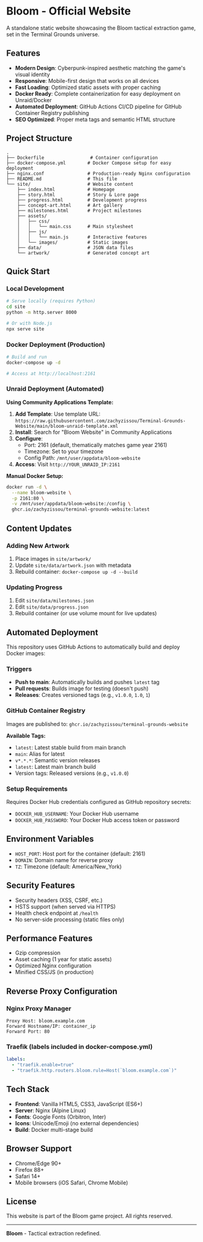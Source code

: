 # Bloom - Official Website

A standalone static website showcasing the Bloom tactical extraction game, set in the Terminal Grounds universe.

## Features

- **Modern Design**: Cyberpunk-inspired aesthetic matching the game's visual identity
- **Responsive**: Mobile-first design that works on all devices
- **Fast Loading**: Optimized static assets with proper caching
- **Docker Ready**: Complete containerization for easy deployment on Unraid/Docker  
- **Automated Deployment**: GitHub Actions CI/CD pipeline for GitHub Container Registry publishing
- **SEO Optimized**: Proper meta tags and semantic HTML structure

## Project Structure

```
.
├── Dockerfile                 # Container configuration
├── docker-compose.yml        # Docker Compose setup for easy deployment
├── nginx.conf                # Production-ready Nginx configuration
├── README.md                 # This file
└── site/                     # Website content
    ├── index.html            # Homepage
    ├── story.html            # Story & Lore page
    ├── progress.html         # Development progress
    ├── concept-art.html      # Art gallery
    ├── milestones.html       # Project milestones
    ├── assets/
    │   ├── css/
    │   │   └── main.css      # Main stylesheet
    │   ├── js/
    │   │   └── main.js       # Interactive features
    │   └── images/           # Static images
    ├── data/                 # JSON data files
    └── artwork/              # Generated concept art
```

## Quick Start

### Local Development
```bash
# Serve locally (requires Python)
cd site
python -m http.server 8000

# Or with Node.js
npx serve site
```

### Docker Deployment (Production)
```bash
# Build and run
docker-compose up -d

# Access at http://localhost:2161
```

### Unraid Deployment (Automated)

**Using Community Applications Template:**
1. **Add Template**: Use template URL: `https://raw.githubusercontent.com/zachyzissou/Terminal-Grounds-Website/main/bloom-unraid-template.xml`
2. **Install**: Search for "Bloom Website" in Community Applications
3. **Configure**: 
   - Port: 2161 (default, thematically matches game year 2161)
   - Timezone: Set to your timezone
   - Config Path: `/mnt/user/appdata/bloom-website`
4. **Access**: Visit `http://YOUR_UNRAID_IP:2161`

**Manual Docker Setup:**
```bash
docker run -d \
  --name bloom-website \
  -p 2161:80 \
  -v /mnt/user/appdata/bloom-website:/config \
  ghcr.io/zachyzissou/terminal-grounds-website:latest
```

## Content Updates

### Adding New Artwork
1. Place images in `site/artwork/`
2. Update `site/data/artwork.json` with metadata
3. Rebuild container: `docker-compose up -d --build`

### Updating Progress
1. Edit `site/data/milestones.json`
2. Edit `site/data/progress.json`
3. Rebuild container (or use volume mount for live updates)

## Automated Deployment

This repository uses GitHub Actions to automatically build and deploy Docker images:

### Triggers
- **Push to main**: Automatically builds and pushes `latest` tag
- **Pull requests**: Builds image for testing (doesn't push)
- **Releases**: Creates versioned tags (e.g., `v1.0.0`, `1.0`, `1`)

### GitHub Container Registry
Images are published to: `ghcr.io/zachyzissou/terminal-grounds-website`

**Available Tags:**
- `latest`: Latest stable build from main branch
- `main`: Alias for latest
- `v*.*.*`: Semantic version releases
- `latest`: Latest main branch build  
- Version tags: Released versions (e.g., `v1.0.0`)

### Setup Requirements
Requires Docker Hub credentials configured as GitHub repository secrets:
- `DOCKER_HUB_USERNAME`: Your Docker Hub username
- `DOCKER_HUB_PASSWORD`: Your Docker Hub access token or password

## Environment Variables

- `HOST_PORT`: Host port for the container (default: 2161)
- `DOMAIN`: Domain name for reverse proxy  
- `TZ`: Timezone (default: America/New_York)

## Security Features

- Security headers (XSS, CSRF, etc.)
- HSTS support (when served via HTTPS)
- Health check endpoint at `/health`
- No server-side processing (static files only)

## Performance Features

- Gzip compression
- Asset caching (1 year for static assets)
- Optimized Nginx configuration
- Minified CSS/JS (in production)

## Reverse Proxy Configuration

### Nginx Proxy Manager
```
Proxy Host: bloom.example.com
Forward Hostname/IP: container_ip
Forward Port: 80
```

### Traefik (labels included in docker-compose.yml)
```yaml
labels:
  - "traefik.enable=true"
  - "traefik.http.routers.bloom.rule=Host(`bloom.example.com`)"
```

## Tech Stack

- **Frontend**: Vanilla HTML5, CSS3, JavaScript (ES6+)
- **Server**: Nginx (Alpine Linux)
- **Fonts**: Google Fonts (Orbitron, Inter)
- **Icons**: Unicode/Emoji (no external dependencies)
- **Build**: Docker multi-stage build

## Browser Support

- Chrome/Edge 90+
- Firefox 88+
- Safari 14+
- Mobile browsers (iOS Safari, Chrome Mobile)

## License

This website is part of the Bloom game project. All rights reserved.

---

**Bloom** - Tactical extraction redefined.

<!-- Docker build test -->